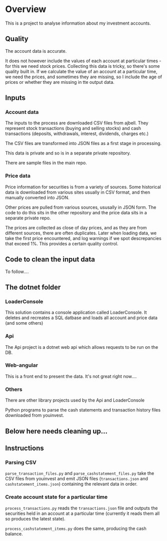 
# Overview

This is a project to analyse information about my investment accounts.

## Quality

The account data is accurate.

It does not however include the values of each account at particular times - for this we need stock prices. Collecting this data is tricky, so there's some quality built in. If we calculate the value of an account at a particular time, we need the prices, and sometimes they are missing, so I include the age of prices or whether they are missing in tte output data.

## Inputs

### Account data

The inputs to the process are downloaded CSV files from ajbell. They represent stock transactions (buying and selling stocks) and cash transactions (deposits, withdrawals, interest, dividends, charges etc.)

The CSV files are transformed into JSON files as a first stage in processing. 

This data is private and so is in a separate private repository. 

There are sample files in the main repo. 

### Price data

Price information for securities is from a variety of sources. Some historical data is downloaded from various sites usually in CSV format, and then manually converted into JSON.

Other prices are pulled from various sources, ususally in JSON form. The code to do this sits in the other repository and the price data sits in a separate private repo. 

The prices are collected as close of day prices, and as they are from different sources, there are often duplicates. Later when loading data, we take the first price encountered, and log warnings if we spot descrepancies that exceed 1%. This provides a certain quality control. 


## Code to clean the input data

To follow....

## The dotnet folder

### LoaderConsole

This solution contains a console application called LoaderConsole. It deletes and recreates a SQL datbase and loads all account and price data (and some others) 

### Api

The Api project is a dotnet web api which allows requests to be run on the DB. 

### Web-angular

This is a front end to present the data. It's not great right now....

### Others

There are other library projects used by the Api and LoaderConsole

Python programs to parse the cash statements and transaction history files downloaded from youinvest.



## Below here needs cleaning up...


## Instructions

### Parsing CSV

`parse_transaction_files.py` and `parse_cashstatement_files.py` take the CSV files from youinvest and emit JSON files (`transactions.json` and `cashstatement_items.json`) containing the relevant data in order.

### Create account state for a particular time

`process_transactions.py` reads the `transactions.json` file and outputs the securities held in an account at a particular time (currently it reads them all so produces the latest state).

`process_cashstatement_items.py` does the same, producing the cash balance.  
